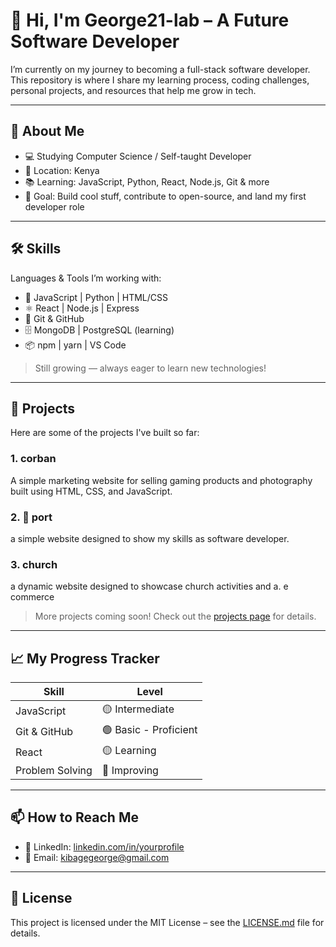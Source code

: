 # 👋 Hi, I'm George21-lab – A Future Software Developer

I’m currently on my journey to becoming a full-stack software developer. This repository is where I share my learning process, coding challenges, personal projects, and resources that help me grow in tech.

---

## 🌟 About Me

- 💻 Studying Computer Science / Self-taught Developer
- 📍 Location: Kenya
- 📚 Learning: JavaScript, Python, React, Node.js, Git & more
- 🧠 Goal: Build cool stuff, contribute to open-source, and land my first developer role

---

## 🛠️ Skills

Languages & Tools I’m working with:
- 💬 JavaScript | Python | HTML/CSS
- ⚛️ React | Node.js | Express
- 🔁 Git & GitHub
- 🗄 MongoDB | PostgreSQL (learning)
- 📦 npm | yarn | VS Code

> Still growing — always eager to learn new technologies!

---

## 📂 Projects

Here are some of the projects I've built so far:

### 1. corban
A simple marketing website for selling gaming products and photography built using HTML, CSS, and JavaScript.

### 2. 📝 port
a simple website designed to show my skills as software developer.

### 3. church
a dynamic website designed to showcase church activities and a. e commerce 

> More projects coming soon! Check out the [projects page](https://github.com/George21-labtab=repositories) for details.

---

## 📈 My Progress Tracker

| Skill | Level |
|-------|-------|
| JavaScript | 🟡 Intermediate |
| Git & GitHub | 🟢 Basic - Proficient |
| React | 🟡 Learning |
| Problem Solving | 🔵 Improving |

---

## 📫 How to Reach Me


- 💼 LinkedIn: [linkedin.com/in/yourprofile](https://linkedin.com/in/yourprofile )
- 📧 Email: kibagegeorge@gmail.com

---

## 🧾 License

This project is licensed under the MIT License – see the [LICENSE.md](LICENSE.md) file for details.

